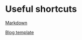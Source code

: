 # Useful shortcuts

[Markdown](https://guides.github.com/features/mastering-markdown/)

[Blog template](https://github.com/fastai/fast_template)
 
[//]: # (for more formatting examples: https://github.com/fastai/fast_template/blob/master/_posts/2020-01-14-welcome.md )
